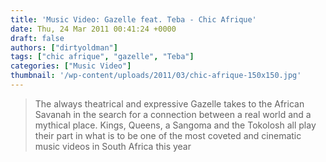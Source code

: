 ```yaml
---
title: 'Music Video: Gazelle feat. Teba - Chic Afrique'
date: Thu, 24 Mar 2011 00:41:24 +0000
draft: false
authors: ["dirtyoldman"]
tags: ["chic afrique", "gazelle", "Teba"]
categories: ["Music Video"]
thumbnail: '/wp-content/uploads/2011/03/chic-afrique-150x150.jpg'
---
```


> The always theatrical and expressive Gazelle takes to the African Savanah in the search for a connection between a real world and a mythical place. Kings, Queens, a Sangoma and the Tokolosh all play their part in what is to be one of the most coveted and cinematic music videos in South Africa this year

